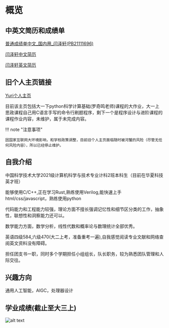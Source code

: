 # 概览
## 中英文简历和成绩单
[普通成绩单中文_国内用_闫泽轩(PB21111696)](../docs/src/score_sheet.pdf)

[闫泽轩中文简历](../docs/src/cv_zh.pdf)

[闫泽轩英文简历](../docs/src/cv_en.pdf)

## 旧个人主页链接

[Yuri个人主页](http://home.ustc.edu.cn/~yzx_ustc)

目前该主页包括大一下python科学计算基础(罗奇鸣老师)课程的大作业，大一上思政课程自己用C语言手写的命令行刷题程序，剩下一个是程序设计与进阶课程的课程作业内容，未维护，属于未完成内容。

!!! note "注意事项"

    因国家互联网大环境影响，和学校政策调整，目前旧个人主页面临随时被河蟹的风险（尽管无任何风险内容），所以已经停止维护。    


## 自我介绍
中国科学技术大学2021级计算机科学与技术专业计科2班本科生（目前在华夏科技英才班）

能够使用C/C++,正在学习Rust,熟练使用Verilog,能快速上手html/css/javascript，熟练使用python

代码能力和工程能力较强，理论方面不擅长强调记忆性和细节区分类的工作，抽象性，联想性和洞察能力还可以。

数学能力方面，数学分析，线性代数和概率论与数理统计全部优秀。

英语四级584,六级470(大二上考，准备重考一遍),自我感觉阅读专业文献和网络查阅英文资料没有障碍。

担任团支书一职，同时多个学期担任小组组长，队长职务，较为熟悉团队管理和人际交往。



## 兴趣方向
通用人工智能，AIGC，处理器设计

## 学业成绩(截止至大三上)

![alt text](gpa_rank3.png)
